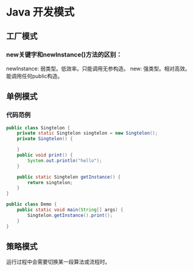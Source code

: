 # Java 开发模式

## 工厂模式


### new关键字和newInstance()方法的区别：

newInstance: 弱类型。低效率。只能调用无参构造。
new: 强类型。相对高效。能调用任何public构造。



## 单例模式

### 代码范例

```java
public class Singtelon {
	private static Singtelon singtelon = new Singtelon();
	private Singtelon() {

	}
	public void print() {
		System.out.println("hello");
	}

	public static Singtelon getInstance() {
		return singtelon;
	}
}

public class Demo {
	public static void main(String[] args) {
		Singtelon.getInstance().print();
	}
}
```

##  策略模式

运行过程中会需要切换某一段算法或流程时。
